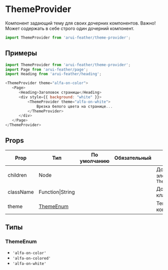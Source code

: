 # ThemeProvider

Компонент задающий тему для своих дочерних компонентов.
Важно! Может содержать в себе строго один дочерний компонент.

```javascript
import ThemeProvider from 'arui-feather/theme-provider';
```

## Примеры


```javascript
import ThemeProvider from 'arui-feather/theme-provider';
import Page from 'arui-feather/page';
import Heading from 'arui-feather/heading';

<ThemeProvider theme="alfa-on-color">
   <Page>
      <Heading>Заголовок страницы</Heading>
      <div style={{ background: "white" }}>
          <ThemeProvider theme="alfa-on-white">
              Врезка белого цвета на странице...
          </ThemeProvider>
      </div>
   </Page>
</ThemeProvider>
```



## Props


| Prop  | Тип  | По умолчанию | Обязательный | Описание |
| ----- | ---- | ------------ | ------------ |----------|
| children | Node |  |  | Дочерний элемент `ThemeProvider` |
| className | Function\|String |  |  | Дополнительный класс |
| theme | [ThemeEnum](#ThemeEnum) |  |  | Тема компонента |







## Типы






### <a id="ThemeEnum"></a>ThemeEnum

 * `'alfa-on-color'`
 * `'alfa-on-colored'`
 * `'alfa-on-white'`



